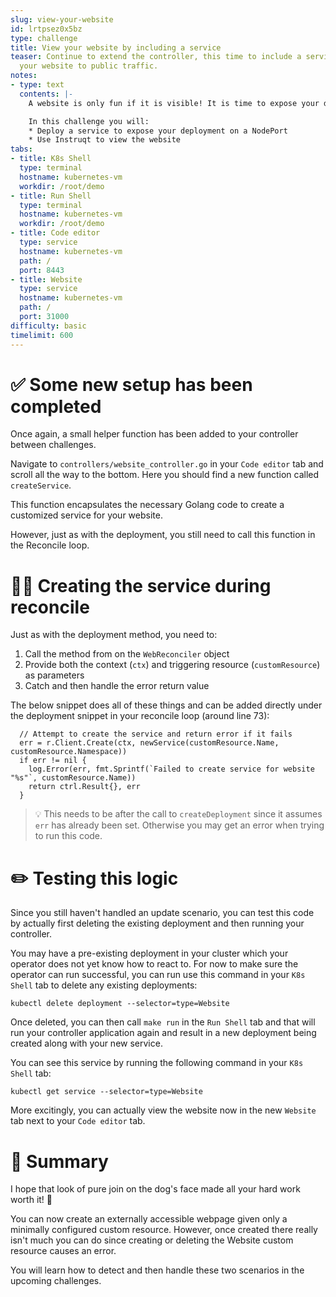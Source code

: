 ```yaml
---
slug: view-your-website
id: lrtpsez0x5bz
type: challenge
title: View your website by including a service
teaser: Continue to extend the controller, this time to include a service that exposes
  your website to public traffic.
notes:
- type: text
  contents: |-
    A website is only fun if it is visible! It is time to expose your dog smile website outside of Kubernetes.

    In this challenge you will:
    * Deploy a service to expose your deployment on a NodePort
    * Use Instruqt to view the website
tabs:
- title: K8s Shell
  type: terminal
  hostname: kubernetes-vm
  workdir: /root/demo
- title: Run Shell
  type: terminal
  hostname: kubernetes-vm
  workdir: /root/demo
- title: Code editor
  type: service
  hostname: kubernetes-vm
  path: /
  port: 8443
- title: Website
  type: service
  hostname: kubernetes-vm
  path: /
  port: 31000
difficulty: basic
timelimit: 600
---
```


✅ Some new setup has been completed
==============

Once again, a small helper function has been added to your controller between challenges.

Navigate to `controllers/website_controller.go` in your `Code editor` tab and scroll all the way to the bottom. Here you should find a new function called `createService`.

This function encapsulates the necessary Golang code to create a customized service for your website.

However, just as with the deployment, you still need to call this function in the Reconcile loop.

✍🏾 Creating the service during reconcile
==============

Just as with the deployment method, you need to:

1. Call the method from on the `WebReconciler` object
1. Provide both the context (`ctx`) and triggering resource (`customResource`) as parameters
1. Catch and then handle the error return value

The below snippet does all of these things and can be added directly under the deployment snippet in your reconcile loop (around line 73):
```
  // Attempt to create the service and return error if it fails
  err = r.Client.Create(ctx, newService(customResource.Name, customResource.Namespace))
  if err != nil {
    log.Error(err, fmt.Sprintf(`Failed to create service for website "%s"`, customResource.Name))
    return ctrl.Result{}, err
  }
```

> 💡 This needs to be after the call to `createDeployment` since it assumes `err` has already been set. Otherwise you may get an error when trying to run this code.

✏️ Testing this logic
=============

Since you still haven't handled an update scenario, you can test this code by actually first deleting the existing deployment and then running your controller.

You may have a pre-existing deployment in your cluster which your operator does not yet know how to react to.  For now to make sure the operator can run successful, you can run use this command in your `K8s Shell` tab to delete any existing deployments:

```
kubectl delete deployment --selector=type=Website
```

Once deleted, you can then call `make run` in the `Run Shell` tab and that will run your controller application again and result in a new deployment being created along with your new service.

You can see this service by running the following command in your `K8s Shell` tab:

```
kubectl get service --selector=type=Website
```

More excitingly, you can actually view the website now in the new `Website` tab next to your `Code editor` tab.

📕 Summary
==============

I hope that look of pure join on the dog's face made all your hard work worth it! 🐶

You can now create an externally accessible webpage given only a minimally configured custom resource. However, once created there really isn't much you can do since creating or deleting the Website custom resource causes an error.

You will learn how to detect and then handle these two scenarios in the upcoming challenges.
